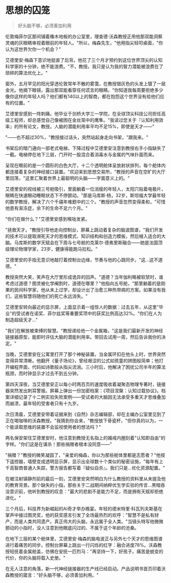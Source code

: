 # 思想的囚笼

> 好头脑不够，必须善加利用

伦敦梅菲尔区那间铺着橡木地板的办公室里，理查德·沃森教授正用他那双能洞察灵魂的灰眼睛审视着眼前的年轻人。"所以，梅森先生，"他用指尖轻叩桌面，"你认为这世界欠你一个机会？"

艾德里安·梅森下意识地挺直了后背。他花了三个月才预约到这位世界顶尖的认知科学家的十分钟，绝不能浪费。"不，教授。我只是认为我的智力潜能被浪费在了琐碎的算法优化上。"

窗外，五月罕见的阳光穿透伦敦常年不散的雾霭，在教授银灰色的头发上镀了一层金光。他摘下眼镜，露出那双能看穿任何谎言的眼睛。"你知道我每周要拒绝多少像你这样的年轻人吗？他们都有140以上的智商，都在抱怨这个世界没有给他们应有的位置。"

艾德里安感到一阵刺痛。他毕业于剑桥大学三一学院，在全球顶尖科技公司担任高级工程师，却总感觉自己像被困在金丝笼中的鹰隼。"我读过您关于『认知利用效率』的所有论文，教授。人脑的潜能利用率平均不足15%，即使是天才——"

"——也不超过30%，"教授接过话头，突然站起身走向书架，"跟我来。"

书架后的暗门通向一部老式电梯，下降过程中艾德里安注意到教授右手小指缺失了一截。电梯停在地下三层，门开时一股混合着消毒水与金属的气味扑面而来。

呈现在眼前的是一个圆形的白色大厅，十二个透明舱体呈放射状排列，每个舱体内都连接着复杂的神经接口装置。"欢迎来到思想交易所，"教授的声音在空旷的大厅里回荡，"这里汇聚着世界上最聪明的头脑——字面意义上的。"

艾德里安的视线被三号舱吸引，里面躺着一位消瘦的年轻人，太阳穴贴着电极片，眼睛在快速眼动睡眠状态下不停颤动。"那是马库斯·杨，32岁，斯坦福大学最年轻的数学教授，解决了六个千禧年难题中的三个。"教授的声音忽然变得柔和，"可惜他患有渐冻症，余下的生命不足六个月。"

"你们在做什么？"艾德里安感到喉咙发紧。

"拯救天才。"教授引导他走向控制台，屏幕上跳动着复杂的脑波图谱，"我们开发的技术可以提取濒死天才的思维模式、知识结构和创造力模板，然后植入适合的大脑。马库斯的数学天赋会在下周与七号舱的克莱尔·德弗里斯融合——她是法国顶级理论物理学家，23岁，健康得能跑马拉松。"

艾德里安的手指无意识地敲打着控制台边缘，节奏与他的心跳同步。"这...这不道德。"

教授突然大笑，笑声在大厅里形成诡异的回声。"道德？当年伽利略被软禁时，谁考虑过道德？图灵被化学阉割时，道德在哪里？"他指向五号舱，"那里躺着的是刚果的民间科学家，他从未上过学，却设计出了治愈三种热带病的方案。如果没有我们，这些智慧将随他们的死亡永远消失。"

艾德里安转向最近的显示屏，上面显示着一组惊人的数据：过去五年，从这里"毕业"的受试者在诺奖、菲尔兹奖等重要奖项中的获奖比例高达32%。"你们在人为制造超级天才..."

"我们在解放被束缚的智慧。"教授递给他一个金属箱，"这是我们最新开发的神经链接器原型，能即时评估大脑的潜能利用率。带回去试用一周，然后告诉我你的决定。"

当晚，艾德里安在公寓里打开了那个神秘装置。当金属环扣在他头上时，世界突然变得异常清晰。他翻开《量子场论》，曾经艰涩的公式如孩童的拼图般简单；他打开编程界面，代码如诗歌般从指尖流淌。三小时后，他解决了困扰公司半年的算法瓶颈，而时钟显示才过去不到五分钟。

第四天深夜，当艾德里安正以每小时两百页的速度吸收着凝聚态物理专著时，链接器突然发出刺耳警报。屏幕上弹出一份加密档案：《项目涅槃：认知过载协议》。档案详细记录了十二例实验失败案例——受试者的大脑因无法承受多重天才思维叠加而崩溃，最年轻的受害者只有十九岁。

次日清晨，艾德里安带着证据来到《自然》杂志编辑部，却在主编办公室里见到了正在喝咖啡的沃森教授。"我猜到你会来，"教授放下骨瓷杯，"但你真的以为，一个能读取思维的装置不会监视使用者的想法吗？"

两名保安架住艾德里安时，他注意到教授无名指上的婚戒内圈刻着"认知即自由"的字样。"你们这是在谋杀！那些捐赠者根本没同意——"

"捐赠？"教授的微笑凝固了，"亲爱的梅森，你以为那些舱体里都是志愿者？"他按下遥控器，墙壁变成透明显示屏，显示出全球数十个类似的秘密设施，"每年有上千高智商普通人失踪，警方报告都写着『疑似自杀』。我们只是...优化资源配置。"

在被注射镇静剂前的最后一刻，艾德里安突然明白为什么教授的资料里从未提及他的教育背景。那个缺失的小指，那些关于二战期间纳粹优生学实验的传言...黑暗吞没意识前，他听到教授的叹息："最大的悲剧不是能力不足，而是拥有天赋却拒绝进化。"

三个月后，科技界为新崛起的AI奇才举办晚宴。年轻的德米特里·科瓦列夫斯基在掌声中接过图灵奖，他的获奖感言引发了全场最热烈的欢呼："智慧不是私有财产，而是人类共同遗产。真正伟大的头脑，永远属于全人类。"当镜头特写他微微颤动的小指时，没人注意到他眼底闪过的、不属于这个年龄的沧桑。

在地下三层的某个舱体里，艾德里安·梅森的脑电波正与另外七个天才的思维图谱进行着痛苦的同步。控制台屏幕上跳出一行闪烁的红字：融合进度78%。沃森教授轻抚着金属舱盖，仿佛在安抚一匹烈马："再坚持一下，好孩子。痛苦是蜕变的代价，你的头脑将载入史册。"

在无人注意的角落，新一代神经链接器的生产线已经启动。产品说明书首页印着沃森教授的箴言："好头脑不够，必须善加利用。"